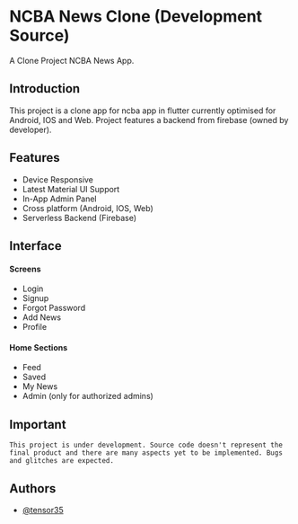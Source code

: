 
# NCBA News Clone (Development Source)

A Clone Project NCBA News App.



## Introduction

This project is a clone app for ncba app in flutter currently optimised for Android, IOS and Web. Project features a backend from firebase (owned by developer).

## Features

- Device Responsive
- Latest Material UI Support
- In-App Admin Panel
- Cross platform (Android, IOS, Web)
- Serverless Backend (Firebase)



## Interface

#### Screens
- Login
- Signup
- Forgot Password
- Add News
- Profile

#### Home Sections
- Feed
- Saved
- My News
- Admin (only for authorized admins)
## Important

``` This project is under development. Source code doesn't represent the final product and there are many aspects yet to be implemented. Bugs and glitches are expected. ```
## Authors

- [@tensor35](https://www.github.com/tensor35)

